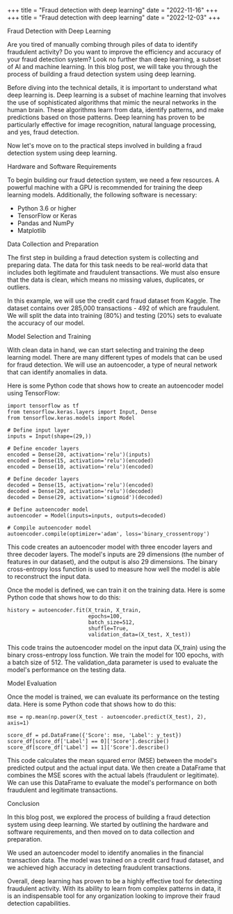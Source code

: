 +++
title = "Fraud detection with deep learning"
date = "2022-11-16"
+++
+++
title = "Fraud detection with deep learning"
date = "2022-12-03"
+++


Fraud Detection with Deep Learning

Are you tired of manually combing through piles of data to identify fraudulent activity? Do you want to improve the efficiency and accuracy of your fraud detection system? Look no further than deep learning, a subset of AI and machine learning. In this blog post, we will take you through the process of building a fraud detection system using deep learning.

Before diving into the technical details, it is important to understand what deep learning is. Deep learning is a subset of machine learning that involves the use of sophisticated algorithms that mimic the neural networks in the human brain. These algorithms learn from data, identify patterns, and make predictions based on those patterns. Deep learning has proven to be particularly effective for image recognition, natural language processing, and yes, fraud detection.

Now let's move on to the practical steps involved in building a fraud detection system using deep learning.

Hardware and Software Requirements

To begin building our fraud detection system, we need a few resources. A powerful machine with a GPU is recommended for training the deep learning models. Additionally, the following software is necessary:

- Python 3.6 or higher
- TensorFlow or Keras
- Pandas and NumPy
- Matplotlib

Data Collection and Preparation

The first step in building a fraud detection system is collecting and preparing data. The data for this task needs to be real-world data that includes both legitimate and fraudulent transactions. We must also ensure that the data is clean, which means no missing values, duplicates, or outliers.

In this example, we will use the credit card fraud dataset from Kaggle. The dataset contains over 285,000 transactions - 492 of which are fraudulent. We will split the data into training (80%) and testing (20%) sets to evaluate the accuracy of our model.

Model Selection and Training

With clean data in hand, we can start selecting and training the deep learning model. There are many different types of models that can be used for fraud detection. We will use an autoencoder, a type of neural network that can identify anomalies in data.

Here is some Python code that shows how to create an autoencoder model using TensorFlow:

```
import tensorflow as tf
from tensorflow.keras.layers import Input, Dense
from tensorflow.keras.models import Model

# Define input layer
inputs = Input(shape=(29,))

# Define encoder layers
encoded = Dense(20, activation='relu')(inputs)
encoded = Dense(15, activation='relu')(encoded)
encoded = Dense(10, activation='relu')(encoded)

# Define decoder layers
decoded = Dense(15, activation='relu')(encoded)
decoded = Dense(20, activation='relu')(decoded)
decoded = Dense(29, activation='sigmoid')(decoded)

# Define autoencoder model
autoencoder = Model(inputs=inputs, outputs=decoded)

# Compile autoencoder model
autoencoder.compile(optimizer='adam', loss='binary_crossentropy')
```

This code creates an autoencoder model with three encoder layers and three decoder layers. The model's inputs are 29 dimensions (the number of features in our dataset), and the output is also 29 dimensions. The binary cross-entropy loss function is used to measure how well the model is able to reconstruct the input data.

Once the model is defined, we can train it on the training data. Here is some Python code that shows how to do this:

```
history = autoencoder.fit(X_train, X_train,
                          epochs=100,
                          batch_size=512,
                          shuffle=True,
                          validation_data=(X_test, X_test))
```

This code trains the autoencoder model on the input data (X_train) using the binary cross-entropy loss function. We train the model for 100 epochs, with a batch size of 512. The validation_data parameter is used to evaluate the model's performance on the testing data.

Model Evaluation

Once the model is trained, we can evaluate its performance on the testing data. Here is some Python code that shows how to do this:

```
mse = np.mean(np.power(X_test - autoencoder.predict(X_test), 2), axis=1)

score_df = pd.DataFrame({'Score': mse, 'Label': y_test})
score_df[score_df['Label'] == 0]['Score'].describe()
score_df[score_df['Label'] == 1]['Score'].describe()
```

This code calculates the mean squared error (MSE) between the model's predicted output and the actual input data. We then create a DataFrame that combines the MSE scores with the actual labels (fraudulent or legitimate). We can use this DataFrame to evaluate the model's performance on both fraudulent and legitimate transactions.

Conclusion

In this blog post, we explored the process of building a fraud detection system using deep learning. We started by outlining the hardware and software requirements, and then moved on to data collection and preparation.

We used an autoencoder model to identify anomalies in the financial transaction data. The model was trained on a credit card fraud dataset, and we achieved high accuracy in detecting fraudulent transactions.

Overall, deep learning has proven to be a highly effective tool for detecting fraudulent activity. With its ability to learn from complex patterns in data, it is an indispensable tool for any organization looking to improve their fraud detection capabilities.